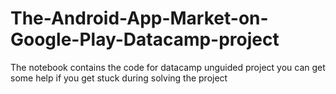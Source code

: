 # The-Android-App-Market-on-Google-Play-Datacamp-project
The notebook contains the code for datacamp unguided project you can get some help if you get stuck during solving the project
